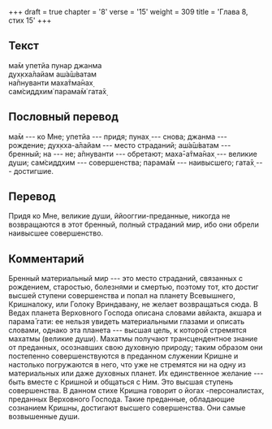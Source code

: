 +++
draft = true
chapter = '8'
verse = '15'
weight = 309
title = 'Глава 8, стих 15'
+++
## Текст

ма̄м упетйа пунар джанма  
дух̣кха̄лайам аш́а̄ш́ватам  
на̄пнуванти маха̄тма̄нах̣  
сам̇сиддхим̇ парама̄м̇ гата̄х̣

## Пословный перевод

ма̄м --- ко Мне; упетйа --- придя; пунах̣ --- снова; джанма --- рождение;
дух̣кха-а̄лайам --- место страданий; аш́а̄ш́ватам --- бренный; на --- не;
а̄пнуванти --- обретают; маха̄-а̄тма̄нах̣ --- великие души; сам̇сиддхим ---
совершенства; парама̄м --- наивысшего; гата̄х̣ --- достигшие.

## Перевод

Придя ко Мне, великие души, ййооггии-преданные, никогда не возвращаются
в этот бренный, полный страданий мир, ибо они обрели наивысшее
совершенство.

## Комментарий

Бренный материальный мир --- это место страданий, связанных с рождением,
старостью, болезнями и смертью, поэтому тот, кто достиг высшей ступени
совершенства и попал на планету Всевышнего, Кришналоку, или Голоку
Вриндавану, не желает возвращаться сюда. В Ведах планета Верховного
Господа описана словами авйакта, акшара и парама̄ гати: ее нельзя увидеть
материальными глазами и описать словами, однако эта планета --- высшая
цель, к которой стремятся махатмы (великие души). Махатмы получают
трансцендентное знание от преданных, осознавших свою духовную природу;
таким образом они постепенно совершенствуются в преданном служении
Кришне и настолько погружаются в него, что уже не стремятся ни на одну
из материальных или даже духовных планет. Их единственное желание ---
быть вместе с Кришной и общаться с Ним. Это высшая ступень совершенства.
В данном стихе Кришна говорит о йогах -персоналистах, преданных
Верховного Господа. Такие преданные, обладающие сознанием Кришны,
достигают высшего совершенства. Они самые возвышенные души.

